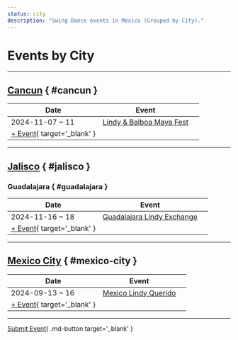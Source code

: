 ```yaml
---
status: city
description: "Swing Dance events in Mexico (Grouped by City)."
---
```


# Events by City

---

## <a id=cancun></a>[Cancun](#cancun) { #cancun }

| Date | Event | |
| --- | --- | --- |
| 2024-11-07 ~ 11 | [Lindy & Balboa Maya Fest](lindy-n-balboa-maya-fest-2024.md) |  |
| [+ Event](https://github.com/swingdance/events/issues/new?assignees=&labels=add+event&projects=&template=02-add_entity.yml&title=%5B2025%2Fmx%5D%20%3CName%3E&region=mx&province=Cancun&city=Cancun&org_id=&date_starts=2025-&date_ends=2025-){ target='_blank' }

---

## <a id=jalisco></a>[Jalisco](#jalisco) { #jalisco }

### <a id=guadalajara></a>Guadalajara { #guadalajara }

| Date | Event | |
| --- | --- | --- |
| 2024-11-16 ~ 18 | [Guadalajara Lindy Exchange](guadalajara-lindy-exchange-2024.md) |  |
| [+ Event](https://github.com/swingdance/events/issues/new?assignees=&labels=add+event&projects=&template=02-add_entity.yml&title=%5B2025%2Fmx%5D%20%3CName%3E&region=mx&province=Jalisco&city=Guadalajara&org_id=&date_starts=2025-&date_ends=2025-){ target='_blank' }

---

## <a id=mexico-city></a>[Mexico City](#mexico-city) { #mexico-city }

| Date | Event | |
| --- | --- | --- |
| 2024-09-13 ~ 16 | [Mexico Lindy Querido](mexico-lindy-querido-2024.md) |  |
| [+ Event](https://github.com/swingdance/events/issues/new?assignees=&labels=add+event&projects=&template=02-add_entity.yml&title=%5B2025%2Fmx%5D%20%3CName%3E&region=mx&province=Mexico%20City&city=Mexico%20City&org_id=&date_starts=2025-&date_ends=2025-){ target='_blank' }

---

[Submit Event](https://github.com/swingdance/events/issues/new?assignees=&labels=add+event&projects=&template=02-add_entity.yml&title=%5Bmx%5D%20%3CName%3E&region=mx&province=&city=&org_id=2025){ .md-button target='_blank' }
